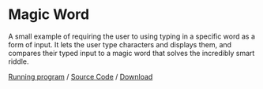 # Magic Word

A small example of requiring the user to using typing in a specific word as a form of input. It lets the user type characters and displays them, and compares their typed input to a magic word that solves the incredibly smart riddle.

[Running program](https://pippinbarr.github.io/cart253-2020/examples/text/magic-word/) / [Source Code](https://github.com/pippinbarr/cart253-2020/tree/master/examples/text/magic-word) / [Download](https//pippinbarr.github.io/cart253-2020/examples/text/magic-word.zip)
